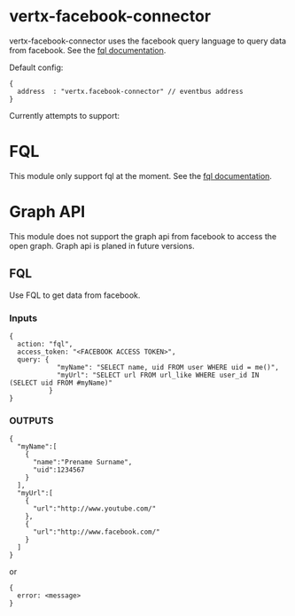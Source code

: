 vertx-facebook-connector
========================
vertx-facebook-connector uses the facebook query language to query data from facebook. See the [fql documentation](https://developers.facebook.com/docs/technical-guides/fql/).


Default config:

    {
      address  : "vertx.facebook-connector" // eventbus address
    }

Currently attempts to support:

# FQL

This module only support fql at the moment. See the [fql documentation](https://developers.facebook.com/docs/technical-guides/fql/).


# Graph API

This module does not support the graph api from facebook to access the open graph.
Graph api is planed in future versions.

## FQL

Use FQL to get data from facebook.

### Inputs

    {
      action: "fql",
      access_token: "<FACEBOOK ACCESS TOKEN>",
      query: {
                "myName": "SELECT name, uid FROM user WHERE uid = me()",
                "myUrl": "SELECT url FROM url_like WHERE user_id IN (SELECT uid FROM #myName)"
              }
    }

### OUTPUTS

    {
      "myName":[
        {
          "name":"Prename Surname",
          "uid":1234567
        }
      ],
      "myUrl":[
        {
          "url":"http://www.youtube.com/"
        },
        {
          "url":"http://www.facebook.com/"
        }
      ]
    }

or

    {
      error: <message>
    }

